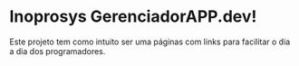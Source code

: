 # Inoprosys GerenciadorAPP.dev!

Este projeto tem como intuito ser uma páginas com links para facilitar o dia a dia dos programadores.
